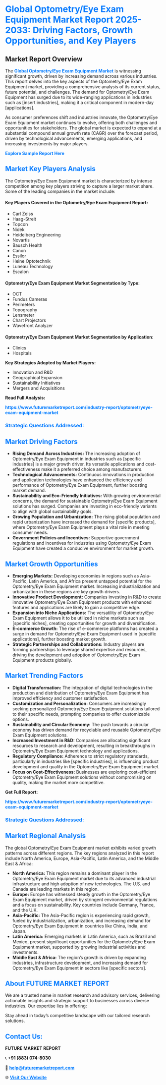 <h1 style="color: #007BFF;">Global Optometry/Eye Exam Equipment Market Report 2025-2033: Driving Factors, Growth Opportunities, and Key Players</h1>

<section id="overview">
<h2>Market Report Overview</h2>
<p>The <a href="https://www.futuremarketreport.com/industry-report/optometryeye-exam-equipment-market" style="color: #007BFF; text-decoration: none;"><strong>Global Optometry/Eye Exam Equipment Market</strong></a> is witnessing significant growth, driven by increasing demand across various industries. This report delves into the key aspects of the Optometry/Eye Exam Equipment market, providing a comprehensive analysis of its current status, future potential, and challenges. The demand for Optometry/Eye Exam Equipment has surged due to its wide-ranging applications in industries such as [insert industries], making it a critical component in modern-day [applications].</p>
<p>As consumer preferences shift and industries innovate, the Optometry/Eye Exam Equipment market continues to evolve, offering both challenges and opportunities for stakeholders. The global market is expected to expand at a substantial compound annual growth rate (CAGR) over the forecast period, driven by technological advancements, emerging applications, and increasing investments by major players.</p>
</section>

<section id="overview">
<p><a href="https://www.futuremarketreport.com/request-sample/reportId=63191" style="color: #007BFF; text-decoration: none;"><strong>Explore Sample Report Here</strong></a></p>
</section>

<section id="key-players">
<h2 style="color: #007BFF;">Market Key Players Analysis</h2>
<p>The Optometry/Eye Exam Equipment market is characterized by intense competition among key players striving to capture a larger market share. Some of the leading companies in the market include:</p>
<h4>Key Players Covered in the Optometry/Eye Exam Equipment Report:</h4>
<ul><li>Carl Zeiss</li><li>Haag-Streit</li><li>Topcon</li><li>Nidek</li><li>Heidelberg Engineering</li><li>Novartis</li><li>Bausch Health</li><li>Canon</li><li>Essilor</li><li>Heine Optotechnik</li><li>Luneau Technology</li><li>Escalon</li></ul>
<h4>Optometry/Eye Exam Equipment Market Segmentation by Type:</h4>
<ul><li>OCT</li><li>Fundus Cameras</li><li>Perimeters</li><li>Topography</li><li>Lensmeter</li><li>Chart Projectors</li><li>Wavefront Analyzer</li></ul>

<h4>Optometry/Eye Exam Equipment Market Segmentation by Application:</h4>
<ul><li>Clinics</li><li>Hospitals</li></ul>
<p><strong>Key Strategies Adopted by Market Players:</strong></p>
<ul>
<li>Innovation and R&D</li>
<li>Geographical Expansion</li>
<li>Sustainability Initiatives</li>
<li>Mergers and Acquisitions</li>
</ul>
</section>

<section>
<p><strong>Read Full Analysis: </strong></p><a href="https://www.futuremarketreport.com/industry-report/optometryeye-exam-equipment-market" style="color: #007BFF; text-decoration: none;"><strong>https://www.futuremarketreport.com/industry-report/optometryeye-exam-equipment-market</strong></a>
<h3 style="color: #007BFF;">Strategic Questions Addressed:</h3>
</section>

<section id="driving-factors">
<h2 style="color: #007BFF;">Market Driving Factors</h2>
<ul>
<li><strong>Rising Demand Across Industries:</strong> The increasing adoption of Optometry/Eye Exam Equipment in industries such as [specific industries] is a major growth driver. Its versatile applications and cost-effectiveness make it a preferred choice among manufacturers.</li>
<li><strong>Technological Advancements:</strong> Continuous innovations in production and application technologies have enhanced the efficiency and performance of Optometry/Eye Exam Equipment, further boosting market demand.</li>
<li><strong>Sustainability and Eco-Friendly Initiatives:</strong> With growing environmental concerns, the demand for sustainable Optometry/Eye Exam Equipment solutions has surged. Companies are investing in eco-friendly variants to align with global sustainability goals.</li>
<li><strong>Growing Population and Urbanization:</strong> The rising global population and rapid urbanization have increased the demand for [specific products], where Optometry/Eye Exam Equipment plays a vital role in meeting consumer needs.</li>
<li><strong>Government Policies and Incentives:</strong> Supportive government regulations and incentives for industries using Optometry/Eye Exam Equipment have created a conducive environment for market growth.</li>
</ul>
</section>

<section id="growth-opportunities">
<h2 style="color: #007BFF;">Market Growth Opportunities</h2>
<ul>
<li><strong>Emerging Markets:</strong> Developing economies in regions such as Asia-Pacific, Latin America, and Africa present untapped potential for the Optometry/Eye Exam Equipment market. Increasing industrialization and urbanization in these regions are key growth drivers.</li>
<li><strong>Innovative Product Development:</strong> Companies investing in R&D to create innovative Optometry/Eye Exam Equipment products with enhanced features and applications are likely to gain a competitive edge.</li>
<li><strong>Expansion into Niche Applications:</strong> The versatility of Optometry/Eye Exam Equipment allows it to be utilized in niche markets such as [specific niches], creating opportunities for growth and diversification.</li>
<li><strong>E-commerce Growth:</strong> The rise of e-commerce platforms has created a surge in demand for Optometry/Eye Exam Equipment used in [specific applications], further boosting market growth.</li>
<li><strong>Strategic Partnerships and Collaborations:</strong> Industry players are forming partnerships to leverage shared expertise and resources, driving the development and adoption of Optometry/Eye Exam Equipment products globally.</li>
</ul>
</section>

<section id="trending-factors">
<h2 style="color: #007BFF;">Market Trending Factors</h2>
<ul>
<li><strong>Digital Transformation:</strong> The integration of digital technologies in the production and distribution of Optometry/Eye Exam Equipment has improved efficiency and customer satisfaction.</li>
<li><strong>Customization and Personalization:</strong> Consumers are increasingly seeking personalized Optometry/Eye Exam Equipment solutions tailored to their specific needs, prompting companies to offer customizable options.</li>
<li><strong>Sustainability and Circular Economy:</strong> The push towards a circular economy has driven demand for recyclable and reusable Optometry/Eye Exam Equipment solutions.</li>
<li><strong>Increased Investment in R&D:</strong> Companies are allocating significant resources to research and development, resulting in breakthroughs in Optometry/Eye Exam Equipment technology and applications.</li>
<li><strong>Regulatory Compliance:</strong> Adherence to strict regulatory standards, particularly in industries like [specific industries], is influencing product development and quality in the Optometry/Eye Exam Equipment market.</li>
<li><strong>Focus on Cost-Effectiveness:</strong> Businesses are exploring cost-efficient Optometry/Eye Exam Equipment solutions without compromising on quality, making the market more competitive.</li>
</ul>
</section>

<section>
<p><strong>Get Full Report: </strong></p><a href="https://www.futuremarketreport.com/industry-report/optometryeye-exam-equipment-market" style="color: #007BFF; text-decoration: none;"><strong>https://www.futuremarketreport.com/industry-report/optometryeye-exam-equipment-market</strong></a>
<h3 style="color: #007BFF;">Strategic Questions Addressed:</h3>
</section>


<section id="regional-analysis">
<h2 style="color: #007BFF;">Market Regional Analysis</h2>
<p>The global Optometry/Eye Exam Equipment market exhibits varied growth patterns across different regions. The key regions analyzed in this report include North America, Europe, Asia-Pacific, Latin America, and the Middle East & Africa:</p>
<ul>
<li><strong>North America:</strong> This region remains a dominant player in the Optometry/Eye Exam Equipment market due to its advanced industrial infrastructure and high adoption of new technologies. The U.S. and Canada are leading markets in this region.</li>
<li><strong>Europe:</strong> Europe has witnessed steady growth in the Optometry/Eye Exam Equipment market, driven by stringent environmental regulations and a focus on sustainability. Key countries include Germany, France, and the U.K.</li>
<li><strong>Asia-Pacific:</strong> The Asia-Pacific region is experiencing rapid growth, fueled by industrialization, urbanization, and increasing demand for Optometry/Eye Exam Equipment in countries like China, India, and Japan.</li>
<li><strong>Latin America:</strong> Emerging markets in Latin America, such as Brazil and Mexico, present significant opportunities for the Optometry/Eye Exam Equipment market, supported by growing industrial activities and investments.</li>
<li><strong>Middle East & Africa:</strong> The region’s growth is driven by expanding industries, infrastructure development, and increasing demand for Optometry/Eye Exam Equipment in sectors like [specific sectors].</li>
</ul>
</section>

<footer>
<h2 style="color: #007BFF;">About FUTURE MARKET REPORT</h2>
<p>We are a trusted name in market research and advisory services, delivering actionable insights and strategic support to businesses across diverse industries. Our expertise lies in offering:</p>

<p>Stay ahead in today’s competitive landscape with our tailored research solutions.</p>

<h2 style="color: #007BFF;">Contact Us:</h2>
<p><strong>FUTURE MARKET REPORT</strong></p>
<p>📞 <strong>+91 (883) 074-8030</strong></p>
<p>📧 <strong><a href="mailto:help@futuremarketreport.com" style="color: #007BFF;">help@futuremarketreport.com</a></strong></p>
<p>🌐 <strong><a href="https://www.futuremarketreport.com/" style="color: #007BFF;">Visit Our Website</a></strong></p>
</footer>